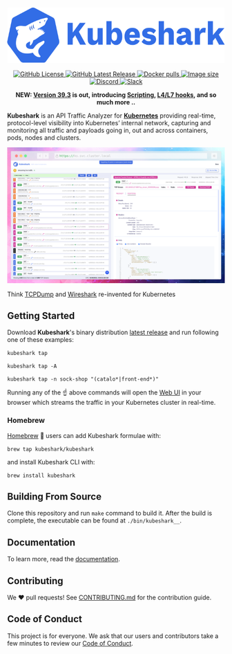 <p align="center">
  <img src="https://raw.githubusercontent.com/kubeshark/assets/master/svg/kubeshark-logo.svg" alt="Kubeshark: Traffic analyzer for Kubernetes." height="128px"/>
</p>

<p align="center">
    <a href="https://github.com/kubeshark/kubeshark/blob/main/LICENSE">
        <img alt="GitHub License" src="https://img.shields.io/github/license/kubeshark/kubeshark?logo=GitHub&style=flat-square">
    </a>
    <a href="https://github.com/kubeshark/kubeshark/releases/latest">
        <img alt="GitHub Latest Release" src="https://img.shields.io/github/v/release/kubeshark/kubeshark?logo=GitHub&style=flat-square">
    </a>
    <a href="https://hub.docker.com/r/kubeshark/kubeshark">
      <img alt="Docker pulls" src="https://img.shields.io/docker/pulls/kubeshark/kubeshark?color=%23099cec&logo=Docker&style=flat-square">
    </a>
    <a href="https://hub.docker.com/r/kubeshark/kubeshark">
      <img alt="Image size" src="https://img.shields.io/docker/image-size/kubeshark/kubeshark/latest?logo=Docker&style=flat-square">
    </a>
		<a href="https://discord.gg/WkvRGMUcx7">
      <img alt="Discord" src="https://img.shields.io/discord/1042559155224973352?logo=Discord&style=flat-square&label=discord">
    </a>
    <a href="https://join.slack.com/t/kubeshark/shared_invite/zt-1m90td3n7-VHxN_~V5kVp80SfQW3SfpA">
      <img alt="Slack" src="https://img.shields.io/badge/slack-join_chat-green?logo=Slack&style=flat-square&label=slack">
    </a>
</p>

<p align="center">
  <b>
  <span>NEW: </span><a href="https://github.com/kubeshark/kubeshark/releases/tag/39.3">Version 39.3</a> is out, introducing
  <a href="https://docs.kubeshark.co/en/automation_scripting">Scripting</a>,
  <a href="https://docs.kubeshark.co/en/automation_hooks">L4/L7 hooks</a>, and so much more ..
  </b>
</p>

**Kubeshark** is an API Traffic Analyzer for [**Kubernetes**](https://kubernetes.io/) providing real-time, protocol-level visibility into Kubernetes’ internal network, capturing and monitoring all traffic and payloads going in, out and across containers, pods, nodes and clusters.

![Simple UI](https://github.com/kubeshark/assets/raw/master/png/kubeshark-ui.png)

Think [TCPDump](https://en.wikipedia.org/wiki/Tcpdump) and [Wireshark](https://www.wireshark.org/) re-invented for Kubernetes

## Getting Started

Download **Kubeshark**'s binary distribution [latest release](https://github.com/kubeshark/kubeshark/releases/latest) and run following one of these examples:

```shell
kubeshark tap
```

```shell
kubeshark tap -A
```

```shell
kubeshark tap -n sock-shop "(catalo*|front-end*)"
```

Running any of the :point_up: above commands will open the [Web UI](https://docs.kubeshark.co/en/ui) in your browser which streams the traffic in your Kubernetes cluster in real-time.

### Homebrew

[Homebrew](https://brew.sh/) :beer: users can add Kubeshark formulae with:

```shell
brew tap kubeshark/kubeshark
```

and install Kubeshark CLI with:

```shell
brew install kubeshark
```

## Building From Source

Clone this repository and run `make` command to build it. After the build is complete, the executable can be found at `./bin/kubeshark__`.

## Documentation

To learn more, read the [documentation](https://docs.kubeshark.co).

## Contributing

We :heart: pull requests! See [CONTRIBUTING.md](CONTRIBUTING.md) for the contribution guide.

## Code of Conduct

This project is for everyone. We ask that our users and contributors take a few minutes to review our [Code of Conduct](CODE_OF_CONDUCT.md).
